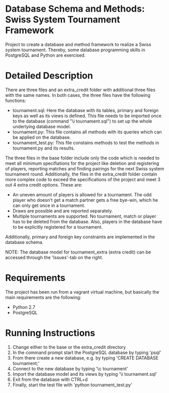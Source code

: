 # Database Schema and Methods: Swiss System Tournament Framework
Project to create a database and method framework to realize a Swiss system tournament. Thereby, some database
programming skills in PostgreSQL and Python are exercised.

# Detailed Description
There are three files and an extra_credit folder with additional three files with the same names. In both cases, the
three files have the following functions:
- tournament.sql: Here the database with its tables, primary and foreign keys as well as its views is defined. This file
needs to be imported once to the database (command "\i tournament.sql") to set up the whole underlying database model.
- tournament.py: This file contains all methods with its queries which can be applied on the database.
- tournament_test.py: This file constains methods to test the methods in tournament.py and its results.

The three files in the base folder include only the code which is needed to meet all minimum specifiations for the
project like deletion and registering of players, reporting matches and finding pairings for the next Swiss system
tournament round. Additionally, the files in the extra_credit folder contain more complex code to exceed the 
specifications of the project and meet 3 out 4 extra credit options. These are:
- An uneven amount of players is allowed for a tournament. The odd player who doesn't get a match partner gets a 
free bye-win, which he can only get once in a tournament.
- Draws are possible and are reported separately.
- Multiple tournaments are supported. No tournament, match or player has to be deleted from the database. Also, players
in the database have to be explicitly registered for a tournament.

Additionally, primary and foreign key constraints are implemented in the database schema.

NOTE: The database model for tournament_extra (extra credit) can be accessed through the 'Issues'-tab on the right. 

# Requirements
The project has been run from a vagrant virtual machine, but basically the main requirements are the following:
- Python 2.7
- PostgreSQL

# Running Instructions
1. Change either to the base or the extra_credit directory
2. In the command prompt start the PostgreSQL database by typing 'psql'
3. From there create a new database, e.g. by typing 'CREATE DATABASE tournament;'
4. Connect to the new database by typing '\c tournament'
5. Import the database model and its views by typing '\i tournament.sql'
6. Exit from the database with CTRL+d
7. Finally, start the test file with 'python tournament_test.py'
